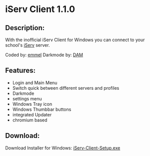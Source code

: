 # iServ Client 1.1.0
## Description:
With the inofficial iServ Client for Windows you can connect to your school's [iServ](http://iserv.de) server.

Coded by: [emmel](http://instagram.com/emmel.official)
Darkmode by: [DAM](https://www.youtube.com/channel/UCH3p8R0gtke8ef9uLF9WsEQ)
## Features:
* Login and Main Menu
* Switch quick between different servers and profiles
* Darkmode
* settings menu
* Windows Tray icon
* Windows Thumbbar buttons
* integrated Updater
* chromium based
## Download:
Download Installer for Windows: [iServ-Client-Setup.exe](https://github.com/better-iServ/iServ-Client/blob/main/installer/iServ-Client-Setup-1.1.0.exe?raw=true)
